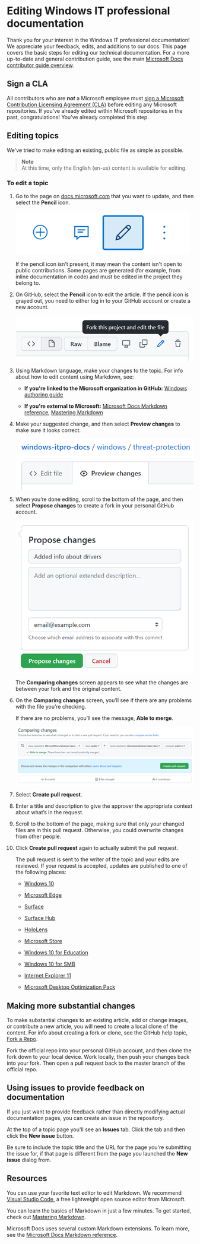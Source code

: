 # Editing Windows IT professional documentation

Thank you for your interest in the Windows IT professional documentation! We appreciate your feedback, edits, and additions to our docs.
This page covers the basic steps for editing our technical documentation.
For a more up-to-date and general contribution guide, see the main [Microsoft Docs contributor guide overview](https://docs.microsoft.com/contribute/).

## Sign a CLA

All contributors who are ***not*** a Microsoft employee must [sign a Microsoft Contribution Licensing Agreement (CLA)](https://cla.microsoft.com/) before editing any Microsoft repositories.
If you've already edited within Microsoft repositories in the past, congratulations!
You've already completed this step.

## Editing topics

We've tried to make editing an existing, public file as simple as possible.

>**Note**<br>
>At this time, only the English (en-us) content is available for editing.

### To edit a topic

1. Go to the page on [docs.microsoft.com](https://docs.microsoft.com/) that you want to update, and then select the **Pencil** icon.

    ![Microsoft Docs Web, showing the Edit This Document link.](images/contribute-link.png)

    If the pencil icon isn't present, it may mean the content isn't open to public contributions. Some pages are generated (for example, from inline documentation in code) and must be edited in the project they belong to.

2. On GitHub, select the **Pencil** icon to edit the article. If the pencil icon is grayed out, you need to either log in to your GitHub account or create a new account.

    ![GitHub Web, showing the Pencil icon.](images/pencil-icon.png)

3. Using Markdown language, make your changes to the topic. For info about how to edit content using Markdown, see:
    - **If you're linked to the Microsoft organization in GitHub:** [Windows authoring guide](https://aka.ms/WindowsAuthoring)

    - **If you're external to Microsoft:** [Microsoft Docs Markdown reference](https://docs.microsoft.com/contribute/markdown-reference), [Mastering Markdown](https://guides.github.com/features/mastering-markdown/)

4. Make your suggested change, and then select **Preview changes** to make sure it looks correct.

    ![GitHub Web, showing the Preview changes tab.](images/preview-changes.png)

5. When you’re done editing, scroll to the bottom of the page, and then select **Propose changes** to create a fork in your personal GitHub account.

    ![GitHub Web, showing the Propose changes button.](images/propose-changes.png)

    The **Comparing changes** screen appears to see what the changes are between your fork and the original content.

6. On the **Comparing changes** screen, you’ll see if there are any problems with the file you’re checking.

    If there are no problems, you’ll see the message, **Able to merge**.

    ![GitHub Web, showing the Comparing changes screen.](images/compare-changes.png)

7. Select **Create pull request**.

8. Enter a title and description to give the approver the appropriate context about what’s in the request.

9. Scroll to the bottom of the page, making sure that only your changed files are in this pull request. Otherwise, you could overwrite changes from other people.

10. Click **Create pull request** again to actually submit the pull request.

    The pull request is sent to the writer of the topic and your edits are reviewed. If your request is accepted, updates are published to one of the following places:

    - [Windows 10](https://docs.microsoft.com/windows/windows-10)

    - [Microsoft Edge](https://docs.microsoft.com/microsoft-edge/deploy)

    - [Surface](https://docs.microsoft.com/surface)

    - [Surface Hub](https://docs.microsoft.com/surface-hub)

    - [HoloLens](https://docs.microsoft.com/hololens)

    - [Microsoft Store](https://docs.microsoft.com/microsoft-store)

    - [Windows 10 for Education](https://docs.microsoft.com/education/windows)

    - [Windows 10 for SMB](https://docs.microsoft.com/windows/smb)

    - [Internet Explorer 11](https://docs.microsoft.com/internet-explorer)

    - [Microsoft Desktop Optimization Pack](https://docs.microsoft.com/microsoft-desktop-optimization-pack)

## Making more substantial changes

To make substantial changes to an existing article, add or change images, or contribute a new article, you will need to create a local clone of the content.
For info about creating a fork or clone, see the GitHub help topic, [Fork a Repo](https://help.github.com/articles/fork-a-repo/).

Fork the official repo into your personal GitHub account, and then clone the fork down to your local device.  Work locally, then push your changes back into your fork.  Then open a pull request back to the master branch of the official repo.

## Using issues to provide feedback on documentation

If you just want to provide feedback rather than directly modifying actual documentation pages, you can create an issue in the repository.

At the top of a topic page you'll see an **Issues** tab. Click the tab and then click the **New issue** button.

Be sure to include the topic title and the URL for the page you're submitting the issue for, if that page is different from the page you launched the **New issue** dialog from.  

## Resources

You can use your favorite text editor to edit Markdown.  We recommend [Visual Studio Code](https://code.visualstudio.com/), a free lightweight open source editor from Microsoft.

You can learn the basics of Markdown in just a few minutes.  To get started, check out [Mastering Markdown](https://guides.github.com/features/mastering-markdown/).

Microsoft Docs uses several custom Markdown extensions. To learn more, see the [Microsoft Docs Markdown reference](https://docs.microsoft.com/contribute/markdown-reference).
